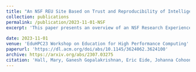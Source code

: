 ```yaml
---
title: "An NSF REU Site Based on Trust and Reproducibility of Intelligent Computation: Experience Report"
collection: publications
permalink: /publication/2023-11-01-NSF
excerpt: 'This paper presents an overview of an NSF Research Experience for Undergraduate (REU) Site on Trust and Reproducibility of Intelligent Computation, delivered by faculty and graduate students in the Kahlert School of Computing at University of Utah. The chosen themes bring together several concerns for the future in producing computational results that can be trusted: secure, reproducible, based on sound algorithmic foundations, and developed in the context of ethical considerations. The research areas represented by student projects include machine learning, high-performance computing, algorithms and applications, computer security, data science, and human-centered computing. In the first four weeks of the program, the entire student cohort spent their mornings in lessons from experts in these crosscutting topics, and used one-of-a-kind research platforms operated by the University of Utah, namely NSF-funded CloudLab and POWDER facilities; reading assignments, quizzes, and hands-on exercises reinforced the lessons. In the subsequent five weeks, lectures were less frequent, as students branched into small groups to develop their research projects. The final week focused on a poster presentation and final report. Through describing our experiences, this program can serve as a model for preparing a future workforce to integrate machine learning into trustworthy and reproducible applications.'
 
date: 2023-11-01
venue: 'EduHPC23 Workshop on Education for High Performance Computing'
paperurl: 'https://dl.acm.org/doi/abs/10.1145/3624062.3624100'
archive: https://arxiv.org/abs/2307.03275
citation: 'Hall, Mary, Ganesh Gopalakrishnan, Eric Eide, Johanna Cohoon, Jeff Phillips, Mu Zhang, Shireen Elhabian et al. "An NSF REU Site Based on Trust and Reproducibility of Intelligent Computation: Experience Report." In Proceedings of the SC23 Workshops of The International Conference on High Performance Computing, Network, Storage, and Analysis, pp. 343-349. 2023.'
---
```

